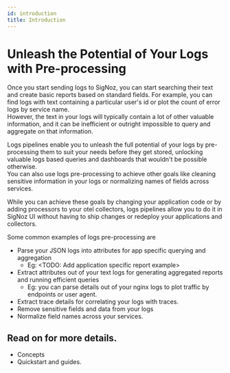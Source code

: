 ```yaml
---
id: introduction
title: Introduction
---
```


# Unleash the Potential of Your Logs with Pre-processing

Once you start sending logs to SigNoz, you can start searching their text
and create basic reports based on standard fields. For example, you can find logs
with text containing a particular user's id or plot the count of error logs by service name.  
However, the text in your logs will typically contain a lot of other valuable information,
and it can be inefficient or outright impossible to query and aggregate on
that information.

Logs pipelines enable you to unleash the full potential of your logs by
pre-processing them to suit your needs before they get stored, unlocking
valuable logs based queries and dashboards that wouldn't be possible otherwise.  
You can also use logs pre-processing to achieve other goals like cleaning sensitive
information in your logs or normalizing names of fields across services.

While you can achieve these goals by changing your application code or by adding processors
to your otel collectors, logs pipelines allow you to do it in SigNoz UI without having to ship changes
or redeploy your applications and collectors.

Some common examples of logs pre-processing are  
- Parse your JSON logs into attributes for app specific querying and aggregation
  - Eg: <TODO: Add application specific report example>
- Extract attributes out of your text logs for generating aggregated reports and running efficient queries
  - Eg: you can parse details out of your nginx logs to plot traffic by endpoints or user agent.
- Extract trace details for correlating your logs with traces.
- Remove sensitive fields and data from your logs
- Normalize field names across your services.


## Read on for more details.
- Concepts
- Quickstart and guides.